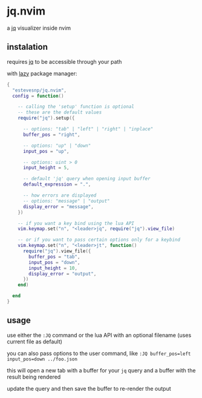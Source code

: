 # jq.nvim

a [jq](https://github.com/jqlang/jq) visualizer inside nvim

## instalation

requires [jq](https://github.com/jqlang/jq) to be accessible through your path

with [lazy](https://github.com/folke/lazy.nvim) package manager:

```lua
{
  "estevesnp/jq.nvim",
  config = function()

    -- calling the 'setup' function is optional
    -- these are the default values
    require("jq").setup({

      -- options: "tab" | "left" | "right" | "inplace"
      buffer_pos = "right",

      -- options: "up" | "down"
      input_pos = "up",

      -- options: uint > 0
      input_height = 5,

      -- default 'jq' query when opening input buffer
      default_expression = ".",

      -- how errors are displayed
      -- options: "message" | "output"
      display_error = "message",
    })

    -- if you want a key bind using the lua API
    vim.keymap.set("n", "<leader>jq", require("jq").view_file)

    -- or if you want to pass certain options only for a keybind
    vim.keymap.set("n", "<leader>jt", function()
      require("jq").view_file({
        buffer_pos = "tab",
        input_pos = "down",
        input_height = 10,
        display_error = "output",
      })
    end)

  end
}
```

## usage

use either the `:JQ` command or the lua API with an optional filename (uses current file as default)

you can also pass options to the user command, like `:JQ buffer_pos=left input_pos=down ../foo.json`

this will open a new tab with a buffer for your `jq` query and a buffer with the result being rendered

update the query and then save the buffer to re-render the output

